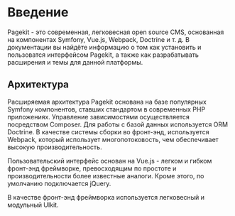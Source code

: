 # Введение

<p class="uk-article-lead">Pagekit - это современная, легковесная open source CMS, основанная на компонентах Symfony, Vue.js, Webpack, Doctrine и т. д. В документации вы найдёте информацию о том как установить и пользоватся интерфейсом Pagekit, а также как разрабатывать расширения и темы для данной платформы.</p>

## Архитектура

Расширяемая архитектура Pagekit основана на базе популярных Symfony компонентов, ставших стандартом в современных PHP приложениях. Управление зависимостями осуществляется посредством Composer. Для работы с базой данных используется ORM Doctrine. В качестве системы сборки во фронт-энд, используется Webpack, который использует многопотоковость, чем обеспечивает высокую производительность.

Пользовательский интерфейс основан на Vue.js - легком и гибком фронт-энд фреймворке, превосходящим по простоте и производительности более известные аналоги. Кроме этого, по умолчанию подключается jQuery.

В качестве фронт-энд фреймворка используется легковесный и модульный UIkit.